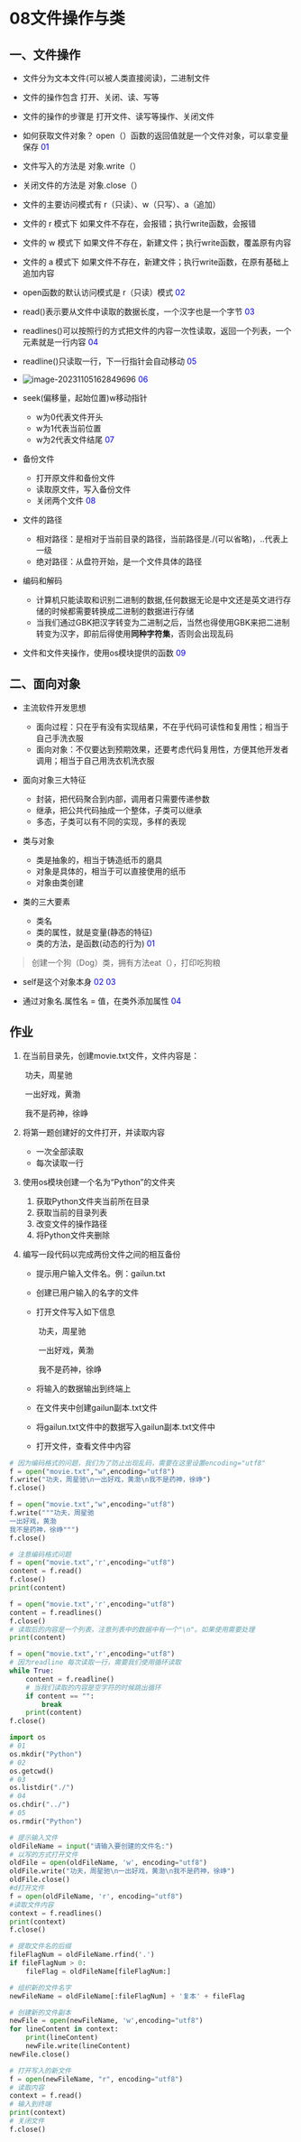 # 08文件操作与类

## 一、文件操作

- 文件分为文本文件(可以被人类直接阅读)，二进制文件
- 文件的操作包含 打开、关闭、读、写等
- 文件的操作的步骤是 打开文件、读写等操作、关闭文件
- 如何获取文件对象？   open（）函数的返回值就是一个文件对象，可以拿变量保存   <span style="color: blue">01</span>
- 文件写入的方法是   对象.write（）
- 关闭文件的方法是  对象.close（）

- 文件的主要访问模式有 r（只读）、w（只写）、a（追加）
- 文件的 r 模式下 如果文件不存在，会报错；执行write函数，会报错
- 文件的 w 模式下 如果文件不存在，新建文件；执行write函数，覆盖原有内容	
- 文件的 a 模式下 如果文件不存在，新建文件；执行write函数，在原有基础上追加内容
- open函数的默认访问模式是 r（只读）模式    <span style="color: blue">02</span>

- read()表示要从文件中读取的数据长度，一个汉字也是一个字节   <span style="color: blue">03</span>
- readlines()可以按照行的方式把文件的内容一次性读取，返回一个列表，一个元素就是一行内容    <span style="color: blue">04</span>

- readline()只读取一行，下一行指针会自动移动    <span style="color: blue">05</span> 
- ![image-20231105162849696](08%E6%96%87%E4%BB%B6%E6%93%8D%E4%BD%9C%E4%B8%8E%E7%B1%BB.assets/image-20231105162849696.png) <span style="color: blue">06</span>

- seek(偏移量，起始位置)w移动指针
  - w为0代表文件开头
  - w为1代表当前位置
  - w为2代表文件结尾   <span style="color: blue">07</span> 

- 备份文件
  - 打开原文件和备份文件
  - 读取原文件，写入备份文件
  - 关闭两个文件    <span style="color: blue">08</span> 
- 文件的路径
  - 相对路径：是相对于当前目录的路径，当前路径是./(可以省略)，..代表上一级
  - 绝对路径：从盘符开始，是一个文件具体的路径
- 编码和解码
  - 计算机只能读取和识别二进制的数据,任何数据无论是中文还是英文进行存储的时候都需要转换成二进制的数据进行存储
  - 当我们通过GBK把汉字转变为二进制之后，当然也得使用GBK来把二进制转变为汉字，即前后得使用**同种字符集**，否则会出现乱码
- 文件和文件夹操作，使用os模块提供的函数   <span style="color: blue">09</span> 



## 二、面向对象

- 主流软件开发思想
  - 面向过程：只在乎有没有实现结果，不在乎代码可读性和复用性；相当于自己手洗衣服
  - 面向对象：不仅要达到预期效果，还要考虑代码复用性，方便其他开发者调用；相当于自己用洗衣机洗衣服

- 面向对象三大特征
  - 封装，把代码聚合到内部，调用者只需要传递参数
  - 继承，把公共代码抽成一个整体，子类可以继承
  - 多态，子类可以有不同的实现，多样的表现
- 类与对象
  - 类是抽象的，相当于铸造纸币的磨具
  - 对象是具体的，相当于可以直接使用的纸币
  - 对象由类创建
- 类的三大要素
  - 类名
  - 类的属性，就是变量(静态的特征)
  - 类的方法，是函数(动态的行为)   <span style="color: blue">01</span> 

> 创建一个狗（Dog）类，拥有方法eat（），打印吃狗粮

- self是这个对象本身  <span style="color: blue">02 03</span>

- 通过对象名.属性名 = 值，在类外添加属性    <span style="color: blue">04</span>



## 作业

1. 在当前目录先，创建movie.txt文件，文件内容是：

   ​	功夫，周星驰

   ​	一出好戏，黄渤

   ​	我不是药神，徐峥

2. 将第一题创建好的文件打开，并读取内容

   - 一次全部读取
   - 每次读取一行

3. 使用os模块创建一个名为“Python”的文件夹

   1. 获取Python文件夹当前所在目录
   2. 获取当前的目录列表
   3. 改变文件的操作路径
   4. 将Python文件夹删除

4. 编写一段代码以完成两份文件之间的相互备份

   - 提示用户输入文件名。例：gailun.txt

   - 创建已用户输入的名字的文件

   - 打开文件写入如下信息

     ​	功夫，周星驰

     ​	一出好戏，黄渤

     ​	我不是药神，徐峥

   - 将输入的数据输出到终端上

   - 在文件夹中创建gailun副本.txt文件

   - 将gailun.txt文件中的数据写入gailun副本.txt文件中

   - 打开文件，查看文件中内容





```python
# 因为编码格式的问题，我们为了防止出现乱码，需要在这里设置encoding="utf8"
f = open("movie.txt","w",encoding="utf8")
f.write("功夫，周星驰\n一出好戏，黄渤\n我不是药神，徐峥")
f.close()

f = open("movie.txt","w",encoding="utf8")
f.write("""功夫，周星驰
一出好戏，黄渤
我不是药神，徐峥""")
f.close()
```

```python
# 注意编码格式问题
f = open("movie.txt",'r',encoding="utf8")
content = f.read()
f.close()
print(content)

f = open("movie.txt",'r',encoding="utf8")
content = f.readlines()
f.close()
# 读取后的内容是一个列表，注意列表中的数据中有一个"\n"。如果使用需要处理
print(content)

f = open("movie.txt",'r',encoding="utf8")
# 因为readline 每次读取一行，需要我们使用循环读取
while True:
    content = f.readline()
    # 当我们读取的内容是空字符的时候跳出循环
    if content == "":
        break
    print(content)
f.close()
```

```python
import os
# 01
os.mkdir("Python")
# 02
os.getcwd()
# 03
os.listdir("./")
# 04
os.chdir("../")
# 05
os.rmdir("Python")
```

```python
# 提示输入文件
oldFileName = input("请输入要创建的文件名:")
# 以写的方式打开文件
oldFile = open(oldFileName, 'w', encoding="utf8")
oldFile.write("功夫，周星驰\n一出好戏，黄渤\n我不是药神，徐峥")
oldFile.close()
#d打开文件
f = open(oldFileName, 'r', encoding="utf8")
#读取文件内容
context = f.readlines()
print(context)
f.close()

# 提取文件名的后缀
fileFlagNum = oldFileName.rfind('.')
if fileFlagNum > 0:
    fileFlag = oldFileName[fileFlagNum:]

# 组织新的文件名字
newFileName = oldFileName[:fileFlagNum] + '复本' + fileFlag

# 创建新的文件副本
newFile = open(newFileName, 'w',encoding="utf8")
for lineContent in context:
    print(lineContent)
    newFile.write(lineContent)
newFile.close()

# 打开写入的新文件
f = open(newFileName, "r", encoding="utf8")
# 读取内容
context = f.read()
# 输入到终端
print(context)
# 关闭文件
f.close()
```

